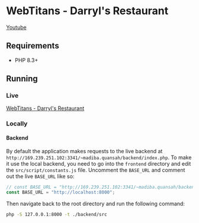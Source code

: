 # WebTitans - Darryl's Restaurant

[Youtube](https://www.youtube.com/watch?v=Q5wgjNPvkCM&feature=youtu.be)

## Requirements
- PHP 8.3+

## Running

### Live

[WebTitans - Darryl's Restaurant](http://169.239.251.102:3341/~madiba.quansah/frontend/)

### Locally

#### Backend
By default the application makes requests to the live backend at
`http://169.239.251.102:3341/~madiba.quansah/backend/index.php`. To make it use the local backend, you need to go into
the `frontend` directory and edit the `src/script/constants.js` file.
Uncomment the `BASE_URL` and comment out the live `BASE_URL` like so:
```javascript
// const BASE_URL = "http://169.239.251.102:3341/~madiba.quansah/backend/src/index.php";
const BASE_URL = "http://localhost:8000";

```

Then navigate back to the root directory and run the following command:

```bash
php -S 127.0.0.1:8000 -t ./backend/src
```
